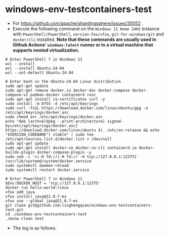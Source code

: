 # windows-env-testcontainers-test

- For https://github.com/apache/shardingsphere/issues/35052 .
- Execute the following command on the `Windows 11 Home 24H2` instance with `PowerShell/PowerShell`,
  `version-fox/vfox`, `git-for-windows/git` and `docker/cli` installed. 
  **Note that these commands are usually used in Github Actions' `windows-latest` runner or in a virtual machine that supports nested virtualization.**

```shell
# Enter PowerShell 7 in Windows 11
wsl --install
wsl --install Ubuntu-24.04
wsl --set-default Ubuntu-24.04

# Enter bash in the Ubuntu-24.04 Linux distribution
sudo apt-get update
sudo apt-get remove docker.io docker-doc docker-compose docker-compose-v2 podman-docker containerd runc
sudo apt-get install ca-certificates curl -y
sudo install -m 0755 -d /etc/apt/keyrings
sudo curl -fsSL https://download.docker.com/linux/ubuntu/gpg -o /etc/apt/keyrings/docker.asc
sudo chmod a+r /etc/apt/keyrings/docker.asc
echo "deb [arch=$(dpkg --print-architecture) signed-by=/etc/apt/keyrings/docker.asc] https://download.docker.com/linux/ubuntu $(. /etc/os-release && echo "$VERSION_CODENAME") stable" | sudo tee /etc/apt/sources.list.d/docker.list > /dev/null
sudo apt-get update
sudo apt-get install docker-ce docker-ce-cli containerd.io docker-buildx-plugin docker-compose-plugin -y
sudo sed -i 's|-H fd://|-H fd:// -H tcp://127.0.0.1:12375|' /usr/lib/systemd/system/docker.service
sudo systemctl daemon-reload
sudo systemctl restart docker.service

# Enter PowerShell 7 in Windows 11
$Env:DOCKER_HOST = 'tcp://127.0.0.1:12375'
docker run hello-world:linux
vfox add java
vfox install java@21.0.7-ms
vfox use --global java@21.0.7-ms
git clone git@github.com:linghengqian/windows-env-testcontainers-test.git
cd ./windows-env-testcontainers-test
./mvnw clean test
```

- The log is as follows.

```shell
```
